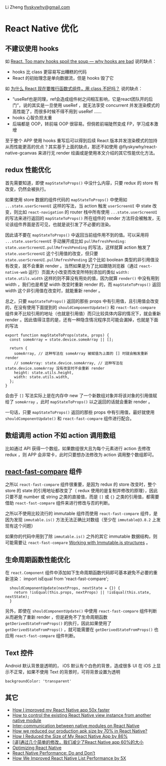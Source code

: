 Li Zheng <flyskywhy@gmail.com>

# React Native 优化

## 不建议使用 hooks
如 [React. Too many hooks spoil the soup — why hooks are bad](https://medium.com/leocode/react-too-many-hooks-spoil-the-soup-why-hooks-are-bad-e728f004200) 说的缺点：

* hooks 比 class 更容易写出糟糕的代码
* React 的初始理念是单向数据流，但是 hooks 毁了它

如 [为什么 React 现在要推行函数式组件，用 class 不好吗？](
https://www.zhihu.com/question/343314784/answer/949210799) 说的缺点：

* “useRef也是同理，ref会造成组件树之间相互影响，它是react团队开的后门”，说的其实是一旦使用 useRef ，就无法享受 concurrent 并发渲染模式的高性能了，而很多时候不得不用到 useRef ……
* hooks 心智负担太重
* 后端都是 OOP，转前端 OOP 很容易。但倘若前端陡然变成 FP，学习成本激增

至于整个 APP 使用 hooks 重写后可以得到后续 React 版本并发渲染模式的加持从而性能更高的优点？其实基于上面的缺点，那还不如使用 @flyskywhy/react-native-gcanvas 来进行无 render 绘画或是使用本文介绍的其它性能优化方法。

## redux 性能优化
首先需要知道，即使 `mapStateToProps()` 中没什么内容，只要 redux 的 store 有改变，仍然会被执行。

如果使用 store 数据的组件代码的 `mapStateToProps()` 中使用如 `...state.userScreenUI` 这样的写法，当 action 触发 `userScreenUI` 中 state 改变，则比如 `react-navigation` 的 router 栈中所有使用 `...state.userScreenUI` 的写法来进行返回的 `mapStateToProps()` 所在组件的 render 方法将会被触发，无论该组件界面是否可见，也就是说引发了不必要的渲染。

因此请不要在 `mapStateToProps()` 中返回当前组件用不到的值。可以采用将 `...state.userScreenUI` 手动展开成比如 `pullRefreshPending: state.userScreenUI.pullRefreshPending` 的写法，这样就算 action 触发了 `state.userScreenUI` 这个引用值的改变，但只要 `state.userScreenUI.pullRefreshPending` 这个比如 boolean 类型的非引用值没有改变，就不会重新 render 。当然如果是为了比如跟随浏览器（通过 `react-native-web` 运行）页面大小改变而改变所特别添加的类似 `width: state.utils.width` 这样的则不算没有用处的值，因为就算 `render()` 中没有用到 width ，我们也是希望 width 改变时重新 render 的，而  `mapStateToProps()` 返回 width 这个非引用值在改变时，就能重新 render 。

总之，只要 `mapStateToProps()` 返回的那些 props 中有引用值，且引用值会改变的，在没有使用下面提到的 `shouldComponentUpdate()` 和 `react-fast-compare` 组件来不比较引用的地址（也就是引用值）而只比较具体内容的情况下，就会重新 render 。因此值得注意的是，还有一种隐含情况程序员可能会漏掉，也就是下面的写法
```
export function mapStateToProps(state, props) {
  const someArray = state.device.someArray || [];

  return {
    someArray, // 这种写法在 someArray 被赋值为上面的 [] 时就会触发重新 render
    // someArray: state.device.someArray, // 这种写法在 state.device.someArray 没有改变时不会重新 render
    height: state.utils.height,
    width: state.utils.width,
  };
}
```
会由于 `[]` 写法实际上是在内存中 new 了一个新数组对象并将该对象的引用值赋给了 `someArray` ，此时 `mapStateToProps()` 以之返回的话就会重新 render 。

一句话，只要 `mapStateToProps()` 返回的那些 props 中有引用值，最好就使用 `shouldComponentUpdate()` 和 `react-fast-compare` 组件进行配合。

## 数组调用 action 不如 action 调用数组
比如通过 API 获得一个数组，如果数组很大且为每个元素进行 action 去修改 redux ，则 APP 会非常卡，此时只要想办法修改为 action 调用整个数组即可。

## [react-fast-compare](https://github.com/FormidableLabs/react-fast-compare) 组件
之所以 `react-fast-compare` 组件很重要，是因为 redux 的 store 改变时，整个 store 的 state 的引用地址都改变了（ redux 使用的是复制并修改的原理），因此只要不是 number 或 string 之类的直接值，而是 `[]` 或 `{}` 之类的引用值，都需要借助 `react-fast-compare` 组件来进行修改与否的判断。

之所以不使用比较流行的 immutable 组件而使用 `react-fast-compare` 组件，是因为发现 `immutable.is()` 方法无法正确比对数组（至少在 `immutable@3.8.2` 上发现有这个问题）

如果你的代码中用到了除 `immutable.is()` 之外的其它 immutable 数据结构，则可能需要让 `react-fast-compare` [Working with Immutable.js structures](https://github.com/FormidableLabs/react-fast-compare/issues/42) 。

## 生命周期函数性能优化
在 `react.Component` 组件中添加如下生命周期函数代码即可基本避免不必要的重新渲染：
import isEqual from 'react-fast-compare';

```
  shouldComponentUpdate(nextProps, nextState = {}) {
    return !isEqual(this.props, nextProps) || !isEqual(this.state, nextState);
  }
```
另外，即使在 `shouldComponentUpdate()` 中使用 `react-fast-compare` 组件判断从而避免了重新 render ，但是避免不了生命周期函数 `getDerivedStateFromProps()` 的执行，因此如果使用了 `getDerivedStateFromProps()`  ，就可能需要在 `getDerivedStateFromProps()` 也应用 `react-fast-compare` 组件判断。

## Text 控件
Android 默认背景是透明的， iOS 默认有个白色的背景，造成很多 UI 在 iOS 上显示不正常，如果不使用 Text 的背景时，可将背景设置为透明

    backgroundColor: 'transparent'

## 其它

* [How I improved my React Native app 50x faster](https://blog.inkdrop.info/how-i-improved-my-react-native-app-50x-faster-13d566061e84)
* [How to control the existing React Native view instance from another native module](https://dev.to/craftzdog/how-to-control-the-existing-react-native-view-instance-from-another-native-module-3doi)
* [Inter-communication between native modules on React Native](https://dev.to/craftzdog/inter-communication-between-native-modules-on-react-native-57bn)
* [How we reduced our production apk size by 70% in React Native?](https://dev.to/srajesh636/how-we-reduced-our-production-apk-size-by-70-in-react-native-1lci)
* [How I Reduced the Size of My React Native App by 86%](https://medium.com/@aswinmohanme/how-i-reduced-the-size-of-my-react-native-app-by-86-27be72bba640)
* [[译]通过几个简单的修改，我们减少了React Native app 60%的大小](https://cloud.tencent.com/developer/article/1661002)
* [Optimizing React Native](https://blog.coinbase.com/optimizing-react-native-7e7bf7ac3a34)
* [React Native Performance: Do and Don’t](https://medium.com/crowdbotics/react-native-performance-do-and-dont-88424e873bbd)
* [How We Improved React Native List Performance by 5X](https://medium.com/hackernoon/how-to-improve-react-native-list-performance-5x-times-b299c8a23b5d)
